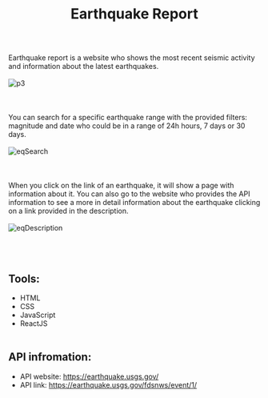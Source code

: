 # <p align="center">Earthquake Report</p>
<br></br>
Earthquake report is a website who shows the most recent seismic activity and information about the latest earthquakes.
<br></br>
![p3](https://user-images.githubusercontent.com/100097970/217040982-9622f7fc-7e5c-40c9-ac66-f115b512f6aa.png)
<br></br>
<br></br>
You can search for a specific earthquake range with the provided filters: magnitude and date who could be in a range of 24h hours, 7 days or 30 days.
<br></br>
![eqSearch](https://user-images.githubusercontent.com/100097970/217041194-29f6a051-6766-4af7-a151-fb8df223beb6.gif)
<br></br>
<br></br>
When you click on the link of an earthquake, it will show a page with information about it. You can also go to the website who provides the API information to see a more in detail information about the earthquake clicking on a link provided in the description.
<br></br>
![eqDescription](https://user-images.githubusercontent.com/100097970/217041269-581e7c72-0eff-4b83-bff2-fad9226c9e0b.gif)
<br></br>
<br></br>
## Tools:
* HTML
* CSS
* JavaScript 
* ReactJS
<br></br>
## API infromation:
* API website: https://earthquake.usgs.gov/
* API link: https://earthquake.usgs.gov/fdsnws/event/1/


